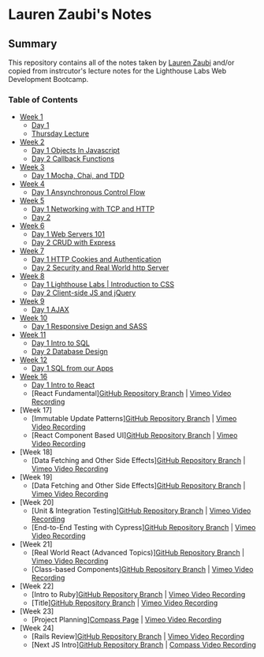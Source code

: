 # Lauren Zaubi's Notes

## Summary 

This repository contains all of the notes taken by [Lauren Zaubi](https://github.com/laurenashley) and/or copied from instrcutor's lecture notes for the Lighthouse Labs Web Development Bootcamp.

### Table of Contents
* [Week 1](/Week_1)
  * [Day 1](/Week_1/Day_1)
  * [Thursday Lecture](/Week_1/Lecture.md)
* [Week 2](/Week_2)
  * [Day 1 Objects In Javascript](/Week_2/Lecture_1.md)
  * [Day 2 Callback Functions](/Week_2/Lecture_2.md)
* [Week 3](/Week_3)
  * [Day 1 Mocha, Chai, and TDD](/Week_3/Lecture_1.md)
* [Week 4](/Week_4)
  * [Day 1 Ansynchronous Control Flow](/Week_4/Lecture_1.md)
* [Week 5](/Week_5)
  * [Day 1 Networking with TCP and HTTP](/Week_5/Lecture_1.md)
  * [Day 2 ](/Week_5/Lecture_2.md)
* [Week 6](/Week_6)
  * [Day 1 Web Servers 101](/Week_6/Lecture_1.md)
  * [Day 2 CRUD with Express](/Week_6/Lecture_2.md)
* [Week 7](/Week_7)
  * [Day 1 HTTP Cookies and Authentication](/Week_7/Lecture_1.md)
  * [Day 2 Security and Real World http Server](/Week_7/Lecture_2.md)
* [Week 8](/Week_8)
  * [Day 1 Lighthouse Labs | Introduction to CSS](/Week_8/Lecture_1.md)
  * [Day 2 Client-side JS and jQuery](/Week_8/Lecture_2.md)
* [Week 9](/Week_9)
  * [Day 1 AJAX](/Week_9/Lecture_1.md)
* [Week 10](/Week_10)
  * [Day 1 Responsive Design and SASS](/Week_10/Lecture_1.md)
* [Week 11](/Week_11/)
  * [Day 1 Intro to SQL](/Week_11/Lecture_1.md)
  * [Day 2 Database Design](/Week_11/Lecture_2.md)
* [Week 12](/Week_12/)
  * [Day 1 SQL from our Apps](/Week_12/Lecture_1.md)
* [Week 16](/Week_16/)
  * [Day 1 Intro to React](/Week_16/Lecture_1.md)  
  * [React Fundamental][GitHub Repository Branch](https://github.com/muyiwaoyeniyi/lhl-lectures/tree/main/Sept-19th-2022-Cohort/flex-m07w16) | [Vimeo Video Recording](https://vimeo.com/790201448/24c620eb14)
* [Week 17]
  * [Immutable Update Patterns][GitHub Repository Branch](https://github.com/WarrenUhrich/lighthouse-labs-component-based-ui-with-react/tree/2023.01.24-web-flex-day-19sept2022) | [Vimeo Video Recording](https://vimeo.com/792370960/4520895e7e)
  * [React Component Based UI][GitHub Repository Branch](https://github.com/WarrenUhrich/lighthouse-labs-data-fetching-and-other-side-effects/tree/2023.01.31-web-flex-day-19sept2022) | [Vimeo Video Recording](https://vimeo.com/794634026/61e5745695)
* [Week 18]
  * [Data Fetching and Other Side Effects][GitHub Repository Branch](https://github.com/WarrenUhrich/lighthouse-labs-data-fetching-and-other-side-effects/tree/2023.01.31-web-flex-day-19sept2022) | [Vimeo Video Recording](https://vimeo.com/794634026/61e5745695)
* [Week 19]
  * [Data Fetching and Other Side Effects][GitHub Repository Branch](https://github.com/WarrenUhrich/lighthouse-labs-react-review/tree/2023.02.07-web-flex-day-19sept2022) | [Vimeo Video Recording](https://vimeo.com/796782251/1a1c7ef9d1)
* [Week 20]
  * [Unit & Integration Testing][GitHub Repository Branch](https://github.com/WarrenUhrich/lighthouse-labs-unit-and-integration-testing/tree/2023.02.14-web-flex-day-19sept2022) | [Vimeo Video Recording](https://vimeo.com/798899521/27d6f99418)
  * [End-to-End Testing with Cypress][GitHub Repository Branch](https://github.com/WarrenUhrich/lighthouse-labs-end-to-end-testing-with-cypress/tree/2023.02.16-web-flex-day-19sept2022) | [Vimeo Video Recording](https://vimeo.com/799629428/4a9f439aa2)
* [Week 21]
  * [Real World React (Advanced Topics)][GitHub Repository Branch](https://github.com/WarrenUhrich/lighthouse-labs-real-world-react/tree/2023.02.21-web-flex-day-19sept2022) | [Vimeo Video Recording](https://vimeo.com/800992771/3bbd20a99d)
  * [Class-based Components][GitHub Repository Branch](https://flex-web.compass.lighthouselabs.ca/activities/1019/lectures/586?workbook_id=flex-m08w21) | [Vimeo Video Recording](https://vimeo.com/801742179/1381ac99dc?embedded=true&source=vimeo_logo&owner=147384195)
* [Week 22]
  * [Intro to Ruby][GitHub Repository Branch](https://github.com/pedroagont/webflex-19sep/tree/master/m09w22) | [Vimeo Video Recording](url)
  * [Title][GitHub Repository Branch](https://github.com/pedroagont/webflex-19sep/tree/master/m09w22) | [Vimeo Video Recording](https://vimeo.com/803263920/386ee1d31d)
* [Week 23]
  * [Project Planning][Compass Page](https://flex-web.compass.lighthouselabs.ca/activities/2072/lectures/608) | [Vimeo Video Recording](https://vimeo.com/743182798/1bad5cdc67)
* [Week 24]
  * [Rails Review][GitHub Repository Branch](https://github.com/WarrenUhrich/lighthouse-labs-ruby-on-rails-review/tree/2023.03.14-web-flex-day-19sept2022) | [Vimeo Video Recording](https://vimeo.com/808065239/c6ac3f0b5d)
  * [Next JS Intro][GitHub Repository Branch](https://github.com/SomeChineseGuy/WebFlex-Sept-2022/tree/main) | [Compass Video Recording](https://flex-web.compass.lighthouselabs.ca/activities/1304/lectures/627)